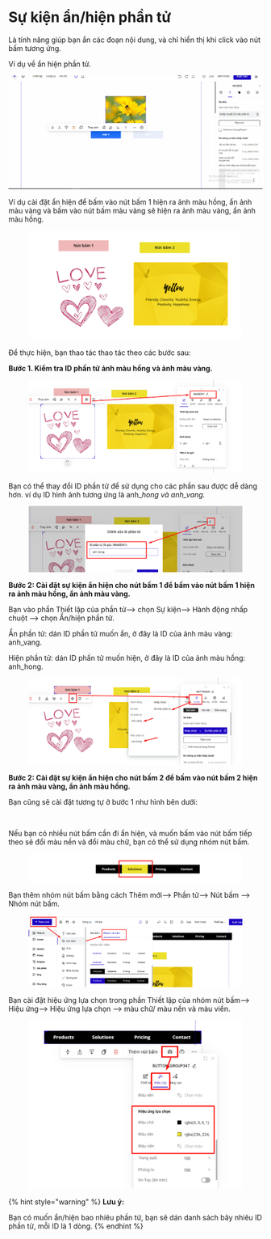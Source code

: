 # Sự kiện ẩn/hiện phần tử

Là tính năng giúp bạn ẩn các đoạn nội dung, và chỉ hiển thị khi click vào nút bấm tương ứng.

Ví dụ về ẩn hiện phần tử.

![](<../../.gitbook/assets/ẩn hiện .gif>)

Ví dụ cài đặt ẩn hiện để bấm vào nút bấm 1 hiện ra ảnh màu hồng, ẩn ảnh màu vàng và bấm vào nút bấm màu vàng sẽ hiện ra ảnh màu vàng, ẩn ảnh màu hồng.

<figure><img src="../../.gitbook/assets/ẩn hiện1.png" alt=""><figcaption></figcaption></figure>

Để thực hiện, bạn thao tác thao tác theo các bước sau:

**Bước 1. Kiểm tra ID phần tử ảnh màu hồng và ảnh màu vàng.**

<figure><img src="../../.gitbook/assets/id3.png" alt=""><figcaption></figcaption></figure>

Bạn có thể thay đổi ID phần tử để sử dụng cho các phần sau được dễ dàng hơn. ví dụ ID hình ảnh tương ứng là anh\__hong và anh\_vang._

<figure><img src="../../.gitbook/assets/id4.png" alt=""><figcaption></figcaption></figure>

**Bước 2: Cài đặt sự kiện ẩn hiện cho nút bấm 1 để bấm vào nút bấm 1 hiện ra ảnh màu hồng, ẩn ảnh màu vàng.**

Bạn vào phần Thiết lập của phần tử--> chọn Sự kiện--> Hành động nhấp chuột --> chọn Ẩn/hiện phần tử.

Ẩn phần tử: dán ID phần tử muốn ẩn, ở đây là ID của ảnh màu vàng: anh\_vang.

Hiện phần tử: dán ID phần tử muốn hiện, ở đây là ID của ảnh màu hồng: anh\_hong.

<figure><img src="../../.gitbook/assets/ẩn hiện2 (1).png" alt=""><figcaption></figcaption></figure>

**Bước 2: Cài đặt sự kiện ẩn hiện cho nút bấm 2 để bấm vào nút bấm 2 hiện ra ảnh màu vàng, ẩn ảnh màu hồng.**

Bạn cũng sẽ cài đặt tương tự ở bước 1 như hình bên dưới:

<figure><img src="../../.gitbook/assets/ẩn3.png" alt=""><figcaption></figcaption></figure>

Nếu bạn có nhiều nút bấm cần đi ẩn hiện, và muốn bấm vào nút bấm tiếp theo sẽ đổi màu nền và đổi màu chữ, bạn có thể sử dụng nhóm nút bấm.

<figure><img src="../../.gitbook/assets/đổi màu.png" alt=""><figcaption></figcaption></figure>

Bạn thêm nhóm nút bấm bằng cách Thêm mới--> Phần tử--> Nút bấm --> Nhóm nút bấm.

<figure><img src="../../.gitbook/assets/nhóm nút bấm.png" alt=""><figcaption></figcaption></figure>



Bạn cài đặt hiệu ứng lựa chọn trong phần Thiết lập của nhóm nút bấm--> Hiệu ứng--> Hiệu ứng lựa chọn --> màu chữ/ màu nền và màu viền.

<figure><img src="../../.gitbook/assets/nhóm nút bấm2.png" alt=""><figcaption></figcaption></figure>

{% hint style="warning" %}
**Lưu ý:**

Bạn có muốn ẩn/hiện bao nhiêu phần tử, bạn sẽ dán danh sách bây nhiêu ID phần tử, mỗi ID là 1 dòng.
{% endhint %}

